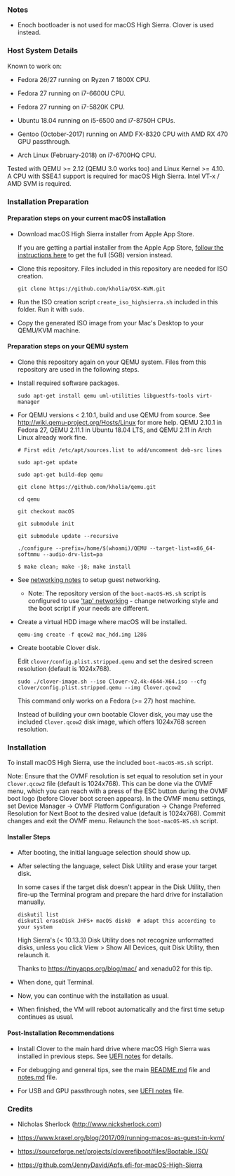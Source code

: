 ### Notes

* Enoch bootloader is not used for macOS High Sierra. Clover is used instead.


### Host System Details

Known to work on:

* Fedora 26/27 running on Ryzen 7 1800X CPU.

* Fedora 27 running on i7-6600U CPU.

* Fedora 27 running on i7-5820K CPU.

* Ubuntu 18.04 running on i5-6500 and i7-8750H CPUs.

* Gentoo (October-2017) running on AMD FX-8320 CPU with AMD RX 470 GPU
  passthrough.

* Arch Linux (February-2018) on i7-6700HQ CPU.

Tested with QEMU >= 2.12 (QEMU 3.0 works too) and Linux Kernel >= 4.10. A CPU
with SSE4.1 support is required for macOS High Sierra. Intel VT-x / AMD SVM is
required.


### Installation Preparation

#### Preparation steps on your current macOS installation

* Download macOS High Sierra installer from Apple App Store.

  If you are getting a partial installer from the Apple App Store, [follow the instructions here](http://osxdaily.com/2017/09/27/download-complete-macos-high-sierra-installer/) to get the full (5GB) version instead.

* Clone this repository. Files included in this repository are needed for ISO
  creation.

  ```
  git clone https://github.com/kholia/OSX-KVM.git
  ```

* Run the ISO creation script `create_iso_highsierra.sh` included in this
  folder. Run it with `sudo`.

* Copy the generated ISO image from your Mac's Desktop to your QEMU/KVM machine.

#### Preparation steps on your QEMU system

* Clone this repository again on your QEMU system. Files from this repository are used in the following steps.

* Install required software packages.

  ```
  sudo apt-get install qemu uml-utilities libguestfs-tools virt-manager
  ```

* For QEMU versions < 2.10.1, build and use QEMU from source. See http://wiki.qemu-project.org/Hosts/Linux for
  more help. QEMU 2.10.1 in Fedora 27, QEMU 2.11.1 in Ubuntu 18.04 LTS, and QEMU 2.11 in Arch Linux already work fine.

  ```
  # First edit /etc/apt/sources.list to add/uncomment deb-src lines

  sudo apt-get update

  sudo apt-get build-dep qemu

  git clone https://github.com/kholia/qemu.git

  cd qemu

  git checkout macOS

  git submodule init

  git submodule update --recursive

  ./configure --prefix=/home/$(whoami)/QEMU --target-list=x86_64-softmmu --audio-drv-list=pa

  $ make clean; make -j8; make install
  ```

* See [networking notes](../networking-qemu-kvm-howto.txt) to setup guest networking.
  * Note: The repository version of the `boot-macOS-HS.sh` script is configured
    to use ['tap' networking](../networking-qemu-kvm-howto.txt#L28) - change
    networking style and the boot script if your needs are different.

* Create a virtual HDD image where macOS will be installed.

  ```
  qemu-img create -f qcow2 mac_hdd.img 128G
  ```

* Create bootable Clover disk.

  Edit `clover/config.plist.stripped.qemu` and set the desired screen resolution (default is 1024x768).

  ```
  sudo ./clover-image.sh --iso Clover-v2.4k-4644-X64.iso --cfg clover/config.plist.stripped.qemu --img Clover.qcow2
  ```

  This command only works on a Fedora (>= 27) host machine.

  Instead of building your own bootable Clover disk, you may use the included
  `Clover.qcow2` disk image, which offers 1024x768 screen resolution.


### Installation

To install macOS High Sierra, use the included `boot-macOS-HS.sh` script.

Note: Ensure that the OVMF resolution is set equal to resolution set in your
`Clover.qcow2` file (default is 1024x768). This can be done via the OVMF menu,
which you can reach with a press of the ESC button during the OVMF boot logo
(before Clover boot screen appears). In the OVMF menu settings, set Device
Manager -> OVMF Platform Configuration -> Change Preferred Resolution for Next
Boot to the desired value (default is 1024x768). Commit changes and exit the
OVMF menu. Relaunch the `boot-macOS-HS.sh` script.

#### Installer Steps

* After booting, the initial language selection should show up.

* After selecting the language, select Disk Utility and erase your target disk.

  In some cases if the target disk doesn't appear in the Disk Utility, then
  fire-up the Terminal program and prepare the hard drive for installation
  manually.

  ```
  diskutil list
  diskutil eraseDisk JHFS+ macOS disk0  # adapt this according to your system
  ```

  High Sierra's (< 10.13.3) Disk Utility does not recognize unformatted disks,
  unless you click View > Show All Devices, quit Disk Utility, then relaunch it.

  Thanks to https://tinyapps.org/blog/mac/ and xenadu02 for this tip.

* When done, quit Terminal.

* Now, you can continue with the installation as usual.

* When finished, the VM will reboot automatically and the first time setup continues as usual.

#### Post-Installation Recommendations

* Install Clover to the main hard drive where macOS High Sierra was installed
  in previous steps. See [UEFI notes](../UEFI/README.md) for details.

* For debugging and general tips, see the main [README.md](../README.md) file
  and [notes.md](../notes.md) file.

* For USB and GPU passthrough notes, see [UEFI notes](../UEFI/README.md) file.


### Credits

* Nicholas Sherlock (http://www.nicksherlock.com)

* https://www.kraxel.org/blog/2017/09/running-macos-as-guest-in-kvm/

* https://sourceforge.net/projects/cloverefiboot/files/Bootable_ISO/

* https://github.com/JennyDavid/Apfs.efi-for-macOS-High-Sierra
